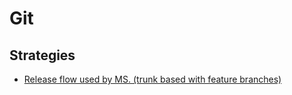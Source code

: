 # Git
## Strategies
- [Release flow used by MS. (trunk based with feature branches)](https://docs.microsoft.com/en-us/azure/devops/learn/devops-at-microsoft/use-git-microsoft)